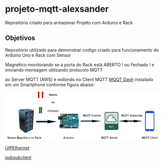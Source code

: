 # projeto-mqtt-alexsander
Repositório criado para armazenar Projeto com Arduino e Rack
## Objetivos

Repositório utilizado para demonstrar codigo criado para funcionamento do Arduino Uno e Rack com Sensor 

Magnético monitorando se a porta do Rack está ABERTO ! ou Fechado ! e enviando mensagem utilizando protocolo MQTT

ao Server MQTT (AWS) e exibindo no Client MQTT <a href="www.google.com" target="_blank">MQQT Dash</a> instalado em um Smartphone conforme figura abaixo:

<img src="./Image1.jpg"/>

<a href="https://github.com/UIPEthernet/UIPEthernet" target="_blank">UIPEthernet</a>

<a href="https://github.com/knolleary/pubsubclient" target="_blank">pubsubclient</a>







